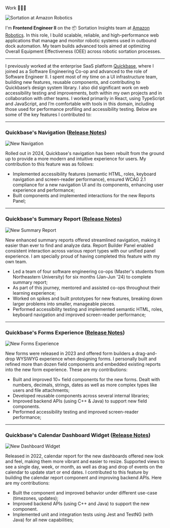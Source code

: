 <SectionHeader sectionId="work">Work 👨🏻‍💻</SectionHeader>

![Sortation at Amazon Robotics](https://assets.aboutamazon.com/dims4/default/c90ddd3/2147483647/strip/true/crop/1600x900+0+0/resize/1320x743!/quality/90/?url=https%3A%2F%2Famazon-blogs-brightspot.s3.amazonaws.com%2Ff8%2F1b%2F29a9dcae4fe489b02d520132c0b6%2Fabout-amazon-inline-inline008-amazon-deliveringthefuture-robotics-amazon-mqy1-091124-ls-225-copy-6458x3632.jpg)

I'm **Frontend Engineer II** on the 📦 Sortation Insights team at [Amazon Robotics](https://www.aboutamazon.com/news/operations/amazon-robotics-robots-fulfillment-center). In this role, I build scalable, reliable, and high-performance web applications that manage and monitor robotic systems used in outbound dock automation. My team builds advanced tools aimed at optimizing Overall Equipment Effectiveness (OEE) across robotic sortation processes.

---

I previously worked at the enterprise SaaS platform [Quickbase](https://www.quickbase.com), where I joined as a Software Engineering Co-op and advanced to the role of Software Engineer II. I spent most of my time on a UI infrastructure team, building new features, reusable components, and contributing to Quickbase’s design system library. I also did significant work on web accessibility testing and improvements, both within my own projects and in collaboration with other teams. I worked primarily in React, using TypeScript and JavaScript, and I’m comfortable with tools in this domain, including those used for performance profiling and accessibility testing. Below are some of the key features I contributed to:

---

### Quickbase's Navigation ([Release Notes](https://helpv2.quickbase.com/hc/en-us/articles/30212936236948-Quickbase-September-2024-Release-Notes#h_01J7BD3PQ33X5HVGPX3SEJSCM8))

![New Navigation](https://helpv2.quickbase.com/hc/article_attachments/30267023632788)

Rolled out in 2024, Quickbase's navigation has been rebuilt from the ground up to provide a more modern and intuitive experience for users. My contribution to this feature was as follows:

- Implemented accessibility features (semantic HTML, roles, keyboard navigation and screen-reader performance), ensured WCAG 2.1 compliance for a new navigation UI and its components, enhancing user experience and performance;
- Built components and implemented interactions for the new Reports Panel;

---

### Quickbase's Summary Report ([Release Notes](https://helpv2.quickbase.com/hc/en-us/articles/23804944584468-Quickbase-February-2024-Release-Notes#h_01HPT7ASHWVSMB064ADPVMTR80))

![New Summary Report](https://assets.marketing.quickbase.com/product/Screenshots/_1320x935_crop_center-center_82_line/product-screenshots-reporting-and-dashboards-visualizations.png.webp)

New enhanced summary reports offered streamlined navigation, making it easier than ever to find and analyze data. Report Builder Panel enabled consistent interaction across various report types with our unified panel experience. I am specially proud of having completed this feature with my own team.

- Led a team of four software engineering co-ops (Master's students from Northeastern University) for six months (Jan-Jun '24) to complete summary report;
- As part of this journey, mentored and assisted co-ops throughout their learning experience;
- Worked on spikes and built prototypes for new features, breaking down larger problems into smaller, manageable pieces.
- Performed accessibility testing and implemented semantic HTML, roles, keyboard navigation and improved screen-reader performance;

---

### Quickbase's Forms Experience ([Release Notes](https://helpv2.quickbase.com/hc/en-us/articles/16259648646292-Quickbase-June-2023-release-notes#h_01GAH1YHWP30JQ63J1ZCZ74YCN))

![New Forms Experience](https://helpv2.quickbase.com/hc/article_attachments/27269565298196)

New forms were released in 2023 and offered form builders a drag-and-drop WYSIWYG experience when designing forms. I personally built and refined more than dozen field components and embedded existing reports into the new form experience. These are my contributions:

- Built and improved 10+ field components for the new forms. Dealt with numbers, decimals, strings, dates as well as more complex types like users and file attachments;
- Developed reusable components across several internal libraries;
- Improved backend APIs (using C++ & Java) to support new field components.
- Performed accessibility testing and improved screen-reader performance;

---

### Quickbase's Calendar Dashboard Widget ([Release Notes](https://helpv2.quickbase.com/hc/en-us/articles/4418012983828-Quickbase-January-2022-Release-Notes))

![New Dashboard Widget](https://helpv2.quickbase.com/hc/article_attachments/4522850223380/jan.image.1.png)

Released in 2022, calendar report for the new dashboards offered new look and feel, making them more vibrant and easier to resize. Supported views to see a single day, week, or month, as well as drag and drop of events on the calendar to update start or end dates. I contributed to this feature by building the calendar report component and improving backend APIs. Here are my contributions:

- Built the component and improved behavior under different use-case (timezones, updates);
- Improved backend APIs (using C++ and Java) to support the new component.
- Implemented unit and integration tests using Jest and TestNG (with Java) for all new capabilities;
